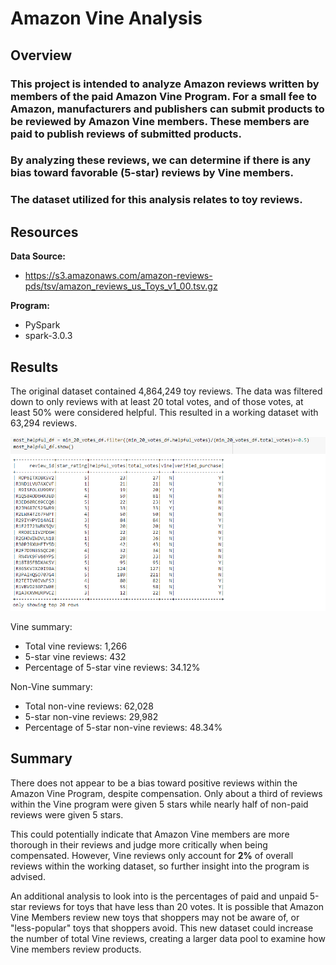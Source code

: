 # Amazon Vine Analysis
## Overview
### This project is intended to analyze Amazon reviews written by members of the paid Amazon Vine Program. For a small fee to Amazon, manufacturers and publishers can submit products to be reviewed by Amazon Vine members. These members are paid to publish reviews of submitted products. 
### By analyzing these reviews, we can determine if there is any bias toward favorable (5-star) reviews by Vine members. 
### The dataset utilized for this analysis relates to toy reviews.

## Resources
**Data Source:** 

- https://s3.amazonaws.com/amazon-reviews-pds/tsv/amazon_reviews_us_Toys_v1_00.tsv.gz

**Program:**

- PySpark
- spark-3.0.3

## Results

The original dataset contained 4,864,249 toy reviews. The data was filtered down to only reviews with at least 20 total votes, and of those votes, at least 50% were considered helpful. This resulted in a working dataset with 63,294 reviews.

![helpful reviews](Images/helpful_reviews.PNG)

Vine summary:

- Total vine reviews: 1,266
- 5-star vine reviews: 432
- Percentage of 5-star vine reviews: 34.12%

Non-Vine summary:

- Total non-vine reviews: 62,028
- 5-star non-vine reviews: 29,982
- Percentage of 5-star non-vine reviews: 48.34%

## Summary

There does not appear to be a bias toward positive reviews within the Amazon Vine Program, despite compensation. Only about a third of reviews within the Vine program were given 5 stars while nearly half of non-paid reviews were given 5 stars. 

This could potentially indicate that Amazon Vine members are more thorough in their reviews and judge more critically when being compensated. However, Vine reviews only account for **2%** of overall reviews within the working dataset, so further insight into the program is advised.

An additional analysis to look into is the percentages of paid and unpaid 5-star reviews for toys that have less than 20 votes. It is possible that Amazon Vine Members review new toys that shoppers may not be aware of, or "less-popular" toys that shoppers avoid. This new dataset could increase the number of total Vine reviews, creating a larger data pool to examine how Vine members review products.
